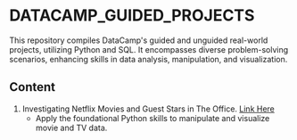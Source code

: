 # DATACAMP_GUIDED_PROJECTS
This repository compiles DataCamp's guided and unguided real-world projects, utilizing Python and SQL. It encompasses diverse problem-solving scenarios, enhancing skills in data analysis, manipulation, and visualization.

## Content
1. Investigating Netflix Movies and Guest Stars in The Office. [Link Here](https://github.com/addy-analytics/DATACAMP_GUIDED_PROJECTS/blob/main/Project%20Investigating%20Netflix%20Movies%20and%20Guest%20Stars%20in%20The%20Office/notebook.ipynb)
   - Apply the foundational Python skills to manipulate and visualize movie and TV data.
